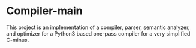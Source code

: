 # Compiler-main
This project is an implementation of a compiler, parser, semantic analyzer, and optimizer for a Python3 based one-pass compiler for a very simplified C-minus.
